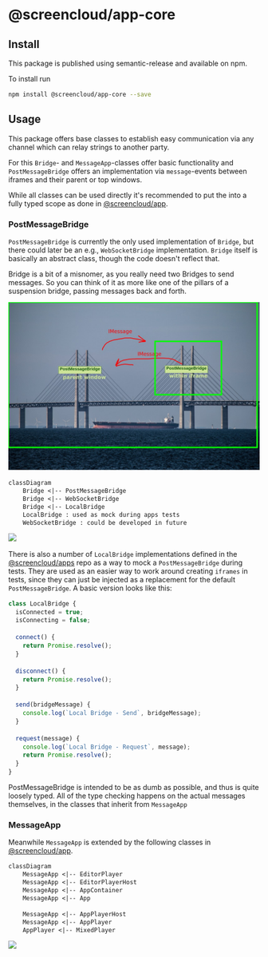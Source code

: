 # @screencloud/app-core

## Install

This package is published using semantic-release and available on npm.

To install run

```bash
npm install @screencloud/app-core --save
```

## Usage

This package offers base classes to establish easy communication via any channel which can relay strings to another party.

For this `Bridge`- and `MessageApp`-classes offer basic functionality and `PostMessageBridge` offers an implementation via
`message`-events between iframes and their parent or top windows.

While all classes can be used directly it's recommended to put the into a fully typed scope as done in [@screencloud/app](https://github.com/screencloud/app).

### PostMessageBridge

`PostMessageBridge` is currently the only used implementation of `Bridge`, but there could later be an e.g., `WebSocketBridge` implementation. `Bridge` itself is basically an abstract class, though the code doesn't reflect that.

Bridge is a bit of a misnomer, as you really need two Bridges to send messages. So you can think of it as more like one of the pillars of a suspension bridge, passing messages back and forth.

![](docs/postmessagebridge-communication.jpg)

```mermaid
classDiagram
    Bridge <|-- PostMessageBridge
    Bridge <|-- WebSocketBridge
    Bridge <|-- LocalBridge
    LocalBridge : used as mock during apps tests
    WebSocketBridge : could be developed in future

```

[![](https://mermaid.ink/img/eyJjb2RlIjoiY2xhc3NEaWFncmFtXG4gICAgQnJpZGdlIDx8LS0gUG9zdE1lc3NhZ2VCcmlkZ2VcbiAgICBCcmlkZ2UgPHwtLSBXZWJTb2NrZXRCcmlkZ2VcbiAgICBCcmlkZ2UgPHwtLSBMb2NhbEJyaWRnZVxuICAgIExvY2FsQnJpZGdlIDogdXNlZCBhcyBtb2NrIGR1cmluZyBhcHBzIHRlc3RzXG4gICAgV2ViU29ja2V0QnJpZGdlIDogY291bGQgYmUgZGV2ZWxvcGVkIGluIGZ1dHVyZVxuIiwibWVybWFpZCI6eyJ0aGVtZSI6ImZvcmVzdCJ9fQ)](https://mermaid-js.github.io/mermaid-live-editor/#/edit/eyJjb2RlIjoiY2xhc3NEaWFncmFtXG4gICAgQnJpZGdlIDx8LS0gUG9zdE1lc3NhZ2VCcmlkZ2VcbiAgICBCcmlkZ2UgPHwtLSBXZWJTb2NrZXRCcmlkZ2VcbiAgICBCcmlkZ2UgPHwtLSBMb2NhbEJyaWRnZVxuICAgIExvY2FsQnJpZGdlIDogdXNlZCBhcyBtb2NrIGR1cmluZyBhcHBzIHRlc3RzXG4gICAgV2ViU29ja2V0QnJpZGdlIDogY291bGQgYmUgZGV2ZWxvcGVkIGluIGZ1dHVyZVxuIiwibWVybWFpZCI6eyJ0aGVtZSI6ImZvcmVzdCJ9fQ)

There is also a number of `LocalBridge` implementations defined in the [@screencloud/apps](https://github.com/screencloud/apps) repo as a way to mock a `PostMessageBridge` during tests. They are used as an easier way to work around creating `iframes` in tests, since they can just be injected as a replacement for the default `PostMessageBridge`. A basic version looks like this:

``` javascript
class LocalBridge {
  isConnected = true;
  isConnecting = false;

  connect() {
    return Promise.resolve();
  }

  disconnect() {
    return Promise.resolve();
  }

  send(bridgeMessage) {
    console.log(`Local Bridge - Send`, bridgeMessage);
  }

  request(message) {
    console.log(`Local Bridge - Request`, message);
    return Promise.resolve();
  }
}
```


PostMessageBridge is intended to be as dumb as possible, and thus is quite loosely typed. All of the type checking happens on the actual messages themselves, in the classes that inherit from `MessageApp`


### MessageApp

Meanwhile `MessageApp` is extended by the following classes in [@screencloud/app](https://github.com/screencloud/app).

```mermaid
classDiagram
    MessageApp <|-- EditorPlayer
    MessageApp <|-- EditorPlayerHost
    MessageApp <|-- AppContainer
    MessageApp <|-- App

    MessageApp <|-- AppPlayerHost
    MessageApp <|-- AppPlayer
    AppPlayer <|-- MixedPlayer
```

[![](https://mermaid.ink/img/eyJjb2RlIjoiY2xhc3NEaWFncmFtXG4gICAgTWVzc2FnZUFwcCA8fC0tIEVkaXRvclBsYXllclxuICAgIE1lc3NhZ2VBcHAgPHwtLSBFZGl0b3JQbGF5ZXJIb3N0XG4gICAgTWVzc2FnZUFwcCA8fC0tIEFwcENvbnRhaW5lclxuICAgIE1lc3NhZ2VBcHAgPHwtLSBBcHBcblxuICAgIE1lc3NhZ2VBcHAgPHwtLSBBcHBQbGF5ZXJIb3N0XG4gICAgTWVzc2FnZUFwcCA8fC0tIEFwcFBsYXllclxuICAgIEFwcFBsYXllciA8fC0tIE1peGVkUGxheWVyXG4iLCJtZXJtYWlkIjp7InRoZW1lIjoiZm9yZXN0In19)](https://mermaid-js.github.io/mermaid-live-editor/#/edit/eyJjb2RlIjoiY2xhc3NEaWFncmFtXG4gICAgTWVzc2FnZUFwcCA8fC0tIEVkaXRvclBsYXllclxuICAgIE1lc3NhZ2VBcHAgPHwtLSBFZGl0b3JQbGF5ZXJIb3N0XG4gICAgTWVzc2FnZUFwcCA8fC0tIEFwcENvbnRhaW5lclxuICAgIE1lc3NhZ2VBcHAgPHwtLSBBcHBcblxuICAgIE1lc3NhZ2VBcHAgPHwtLSBBcHBQbGF5ZXJIb3N0XG4gICAgTWVzc2FnZUFwcCA8fC0tIEFwcFBsYXllclxuICAgIEFwcFBsYXllciA8fC0tIE1peGVkUGxheWVyXG4iLCJtZXJtYWlkIjp7InRoZW1lIjoiZm9yZXN0In19)
